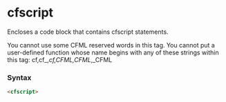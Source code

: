 # cfscript

Encloses a code block that contains cfscript statements.

 You cannot use some CFML reserved words in this tag. You
 cannot put a user-defined function whose name begins with any
 of these strings within this tag:
 cf,cf_,_cf,CFML,CFML_,_CFML

### Syntax

```html
<cfscript>
```
